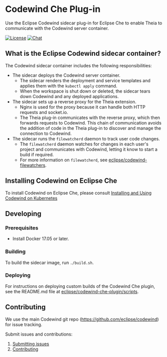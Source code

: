 # Codewind Che Plug-in
Use the Eclipse Codewind sidecar plug-in for Eclipse Che to enable Theia to communicate with the Codewind server container.

[![License](https://img.shields.io/badge/License-EPL%202.0-red.svg?label=license&logo=eclipse)](https://www.eclipse.org/legal/epl-2.0/)
[![Chat](https://img.shields.io/static/v1.svg?label=chat&message=mattermost&color=145dbf)](https://mattermost.eclipse.org/eclipse/channels/eclipse-codewind)

## What is the Eclipse Codewind sidecar container?
The Codewind sidecar container includes the following responsibilities:
- The sidecar deploys the Codewind server container.
    - The sidecar renders the deployment and service templates and applies them with the `kubectl apply` command.
    - When the workspace is shut down or deleted, the sidecar tears down Codewind and any deployed applications.
- The sidecar sets up a reverse proxy for the Theia extension.
    - Nginx is used for the proxy because it can handle both HTTP requests and socket.io.
    - The Theia plug-in communicates with the reverse proxy, which then forwards requests to Codewind. This chain of communication avoids the addition of code in the Theia plug-in to discover and manage the connection to Codewind.
- The sidecar runs the `filewatcherd` daemon to track user code changes.
    - The `filewatcherd` daemon watches for changes in each user's project and communicates with Codewind, letting it know to start a build if required.
    - For more information on `filewatcherd`, see [eclipse/codewind-filewatchers](https://github.com/eclipse/codewind-filewatchers).

## Installing Codewind on Eclipse Che

To install Codewind on Eclipse Che, please consult [Installing and Using Codewind on Kubernetes](https://www.eclipse.org/codewind/installoncloud.html)

## Developing

### Prerequisites

- Install Docker 17.05 or later.

### Building

To build the sidecar image, run `./build.sh`.

### Deploying

For instructions on deploying custom builds of the Codewind Che plugin, see the README.md file at [eclipse/codewind-che-plugin/scripts](https://github.com/eclipse/codewind-che-plugin/tree/master/scripts).

## Contributing
We use the main Codewind git repo (https://github.com/eclipse/codewind) for issue tracking.

Submit issues and contributions:
1. [Submitting issues](https://github.com/eclipse/codewind/issues)
2. [Contributing](CONTRIBUTING.md)
